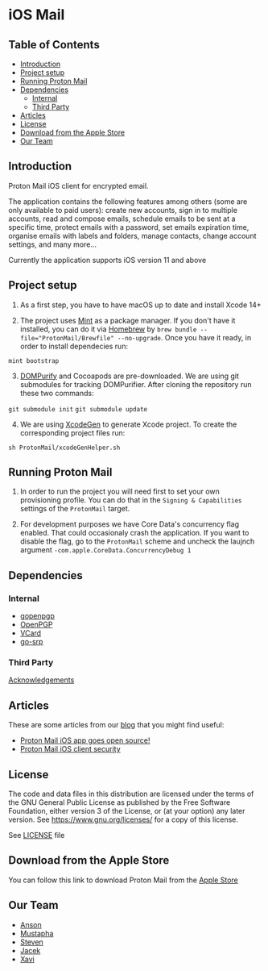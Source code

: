 
# iOS Mail

## Table of Contents

<!-- TOC depthFrom:3 -->
- [Introduction](#introduction)
- [Project setup](#project-setup)
- [Running Proton Mail](#running-proton-mail)
- [Dependencies](#dependencies)
    - [Internal](#internal)
    - [Third Party](#third-party)
- [Articles](#articles)
- [License](#license)
- [Download from the Apple Store](#download-from-the-Apple-Store)
- [Our Team](#our-team)
<!-- /TOC -->

## Introduction

Proton Mail iOS client for encrypted email.

The application contains the following features among others (some are only available to paid users): create new accounts, sign in to multiple accounts, read and compose emails, schedule emails to be sent at a specific time, protect emails with a password, set emails expiration time, organise emails with labels and folders, manage contacts, change account settings, and many more...

Currently the application supports iOS version 11 and above

## Project setup

1. As a first step, you have to have macOS up to date and install Xcode 14+

2. The project uses [Mint](https://github.com/yonaskolb/mint) as a package manager. If you don't have it installed, you can do it via [Homebrew](https://brew.sh/) by `brew bundle --file="ProtonMail/Brewfile" --no-upgrade`. Once you have it ready, in order to install dependecies run:

`mint bootstrap`

3. [DOMPurify](https://github.com/cure53/DOMPurify) and Cocoapods are pre-downloaded. We are using git submodules for tracking DOMPurifier. After cloning the repository run these two commands:  

`git submodule init`
`git submodule update`

4. We are using [XcodeGen](https://github.com/yonaskolb/XcodeGen) to generate Xcode project. To create the corresponding project files run: 

`sh ProtonMail/xcodeGenHelper.sh`

## Running Proton Mail

1. In order to run the project you will need first to set your own provisioning profile. You can do that in the `Signing & Capabilities` settings of the `ProtonMail` target.

2. For development purposes we have Core Data's concurrency flag enabled. That could occasionaly crash the application. If you want to disable the flag, go to the `ProtonMail` scheme and uncheck the laujnch argument `-com.apple.CoreData.ConcurrencyDebug 1`

## Dependencies

### Internal

- [gopenpgp](https://github.com/ProtonMail/gopenpgp)
- [OpenPGP](https://github.com/ProtonMail/cpp-openpgp)
- [VCard](https://github.com/ProtonMail/cpp-openpgp)
- [go-srp](https://github.com/ProtonMail/go-srp)

### Third Party

[Acknowledgements](Acknowledgements.md)

## Articles

These are some articles from our [blog](https://proton.me/blog) that you might find useful:

- [Proton Mail iOS app goes open source!](https://proton.me/blog/ios-open-source)
- [Proton Mail iOS client security](https://proton.me/blog/ios-security-model)

## License

The code and data files in this distribution are licensed under the terms of the GNU General Public License as published by the Free Software Foundation, either version 3 of the License, or (at your option) any later version. See <https://www.gnu.org/licenses/> for a copy of this license.

See [LICENSE](LICENSE) file

## Download from the Apple Store

You can follow this link to download Proton Mail from the [Apple Store](https://apps.apple.com/app/protonmail-encrypted-email/id979659905)

## Our Team

- [Anson](https://github.com/xxi511)
- [Mustapha](https://github.com/justarandomdev)
- [Steven](https://github.com/Linquas)
- [Jacek](https://github.com/jacekkra)
- [Xavi](https://github.com/xavigil)

